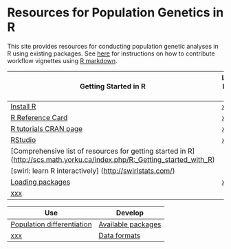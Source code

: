 # Resources for Population Genetics in R

This site provides resources for conducting population genetic analyses in R using existing packages. See [here](SUBMISSIONS.md) for instructions on how to contribute workflow vignettes using [R markdown](R_MARKDOWN.md).

| Getting Started in R | Learning Pop Gen in R |
|-----------------|----------|
| [Install R](http://cran.r-project.org/) | [xxx]() | 
| [R Reference Card](http://cran.r-project.org/doc/contrib/Short-refcard.pdf) | [xxx]() |
| [R tutorials CRAN page](http://cran.r-project.org/other-docs.html) | [xxx]() |
| [RStudio](http://www.rstudio.com/) | [xxx]() |
| [Comprehensive list of resources for getting started in R] (http://scs.math.yorku.ca/index.php/R:_Getting_started_with_R) |
| [swirl: learn R interactively] (http://swirlstats.com/) |
| [Loading packages](LOAD_PACKAGES.md) | [xxx]() | 
[xxx]() |

| Use | Develop |
|-----------------|----------|
| [Population differentiation]() | [Available packages](PACKAGES.md) | 
| [xxx]() | [Data formats](DATAFORMATS.md) | 



